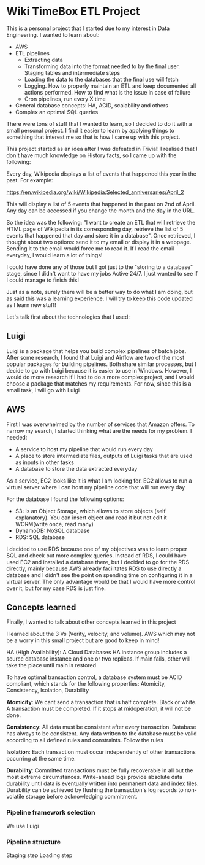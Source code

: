 # Wiki TimeBox ETL Project
This is a personal project that I started due to my interest in Data Engineering. I wanted to learn about:
- AWS
- ETL pipelines
    - Extracting data
    - Transforming data into the format needed to by the final user. Staging tables and intermediate steps
    - Loading the data to the databases that the final use will fetch
    - Logging. How to properly maintain an ETL and keep documented all actions performed. How to find what is the issue in case of failure
    - Cron pipelines, run every X time
- General database concepts: HA, ACID, scalability and others
- Complex an optimal SQL queries

There were tons of stuff that I wanted to learn, so I decided to do it with a small personal project. I find it easier to learn by applying things to something that interest me so that is how I came up with this project.

This project started as an idea after I was defeated in Trivial!
I realised that I don't have much knowledge on History facts, so I came up with the following:

Every day, Wikipedia displays a list of events that happened this year in the past. For example:

https://en.wikipedia.org/wiki/Wikipedia:Selected_anniversaries/April_2

This will display a list of 5 events that happened in the past on 2nd of April. Any day can be accessed if you change the month and the day in the URL.

So the idea was the following: "I want to create an ETL that will retrieve the HTML page of Wikipedia in its corresponding day, retrieve the list of 5 events that happened that day and store it in a database".
Once retrieved, I thought about two options: send it to my email or display it in a webpage.
Sending it to the email would force me to read it. If I read the email everyday, I would learn a lot of things!

I could have done any of those but I got just to the "storing to a database" stage, since I didn't want to have my jobs Active 24/7. I just wanted to see if I could manage to finish this!

Just as a note, surely there will be a better way to do what I am doing, but as said this was a learning experience. I will try to keep this code updated as I learn new stuff!

Let's talk first about the technologies that I used:

## Luigi
Luigi is a package that helps you build complex pipelines of batch jobs.
After some research, I found that Luigi and Airflow are two of the most popular packages for building pipelines.
Both share similar processes, but I decide to go with Luigi because it is easier to use in Windows. However, I would do more research if I had to do a more complex project, and I would choose a package that matches my requirements. For now, since this is a small task, I will go with Luigi

## AWS
First I was overwhelmed by the number of services that Amazon offers. To narrow my search, I started thinking what are the needs for my problem. I needed: 
- A service to host my pipeline that would run every day
- A place to store intermediate files, outputs of Luigi tasks that are used as inputs in other tasks
- A database to store the data extracted everyday

As a service, EC2 looks like it is what I am looking for. EC2 allows to run a virtual server where I can host my pipeline code that will run every day

For the database I found the following options:
- S3: Is an Object Storage, which allows to store objects (self explanatory). You can insert object and read it but not edit it WORM(write once, read many)
- DynamoDB: NoSQL database
- RDS: SQL database

I decided to use RDS because one of my objectives was to learn proper SQL and check out more complex queries.
Instead of RDS, I could have used EC2 and installed a database there, but I decided to go for the RDS directly, mainly because AWS already facilitates RDS to use directly a database and I didn't see the point on spending time on configuring it in a virtual server. The only advantage would be that I would have more control over it, but for my case RDS is just fine.



## Concepts learned
Finally, I wanted to talk about other concepts learned in this project

I learned about the 3 Vs (Verity, velocity, and volume).
AWS which may not be a worry in this small project but are good to keep in mind!

HA (High Availability): A Cloud Databases HA instance group includes a source database instance and one or two replicas. If main fails, other will take the place until main is restored

To have optimal transaction control, a database system must be ACID compliant, which stands for the following properties: Atomicity, Consistency, Isolation, Durability

**Atomicity**: We cant send a transaction that is half complete. Black or white. A transaction must be completed. If it stops at midoperation, it will not be done. 

**Consistency**: All data must be consistent after every transaction. Database has always to be consistent. Any data written to the database must be valid according to all defined rules and constraints. Follow the rules

**Isolation**: Each transaction must occur independently of other transactions occurring at the same time.

**Durability**: Committed transactions must be fully recoverable in all but the most extreme circumstances. Write-ahead logs provide absolute data durability until data is eventually written into permanent data and index files. Durability can be achieved by flushing the transaction's log records to non-volatile storage before acknowledging commitment.

### Pipeline framework selection
We use Luigi


### Pipeline structure
Staging step
Loading step
